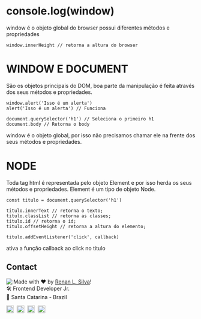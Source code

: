 # console.log(window)

window é o objeto global do browser
possui diferentes métodos e propriedades

`window.innerHeight // retorna a altura do browser`

# WINDOW E DOCUMENT

São os objetos principais do DOM, boa parte da manipulação é feita através dos seus métodos e propriedades.

```
window.alert('Isso é um alerta')
alert('Isso é um alerta') // Funciona

document.querySelector('h1') // Seleciona o primeiro h1
document.body // Retorna o body
```

window é o objeto global, por isso não precisamos chamar ele na frente dos seus métodos e propriedades.

# NODE

Toda tag html é representada pelo objeto Element e por isso herda os seus métodos e propriedades. Element é um tipo de objeto Node.

```
const titulo = document.querySelector('h1')

titulo.innerText // retorna o texto;
titulo.classList // retorna as classes;
titulo.id // retorna o id;
titulo.offsetHeight // retorna a altura do elemento;

titulo.addEventListener('click', callback)
```

ativa a função callback ao click no titulo

## Contact

<img align="left" src="https://avatars.githubusercontent.com/renyzeraa?size=100">

Made with ❤️ by [Renan L. Silva](https://github.com/renyzeraa)! <br>
🛠 Frontend Developer Jr. <br>
📍 Santa Catarina - Brazil <br>

<a href="https://www.linkedin.com/in/renyzeraa" target="_blank"><img src="https://img.shields.io/badge/LinkedIn-0077B5?style=flat&logo=linkedin&logoColor=white" alt="LinkedIn Badge" height="20"></a>&nbsp;
<a href="mailto:renansilvaytb@gmail.com" target="_blank"><img src="https://img.shields.io/badge/Gmail-D14836?style=flat&logo=gmail&logoColor=white" alt="Gmail Badge" height="20"></a>&nbsp;
<a href="#"><img src="https://img.shields.io/badge/Discord-%237289DA.svg?logo=discord&logoColor=white" title="renan_s#7826" alt="Discord Badge" height="20"></a>&nbsp;
<a href="https://www.github.com/renyzeraa" target="_blank"><img src="https://img.shields.io/badge/GitHub-100000?style=flat&logo=github&logoColor=white" alt="GitHub Badge" height="20"></a>&nbsp;

<br clear="left"/>

